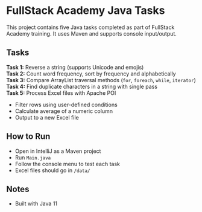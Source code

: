 # FullStack Academy Java Tasks

This project contains five Java tasks completed as part of FullStack Academy training. It uses Maven and supports console input/output.

## Tasks

**Task 1:** Reverse a string (supports Unicode and emojis)  
**Task 2:** Count word frequency, sort by frequency and alphabetically  
**Task 3:** Compare ArrayList traversal methods (`for`, `foreach`, `while`, `iterator`)  
**Task 4:** Find duplicate characters in a string with single pass  
**Task 5:** Process Excel files with Apache POI  
- Filter rows using user-defined conditions  
- Calculate average of a numeric column  
- Output to a new Excel file

## How to Run

- Open in IntelliJ as a Maven project  
- Run `Main.java`  
- Follow the console menu to test each task  
- Excel files should go in `/data/`

## Notes

- Built with Java 11  
